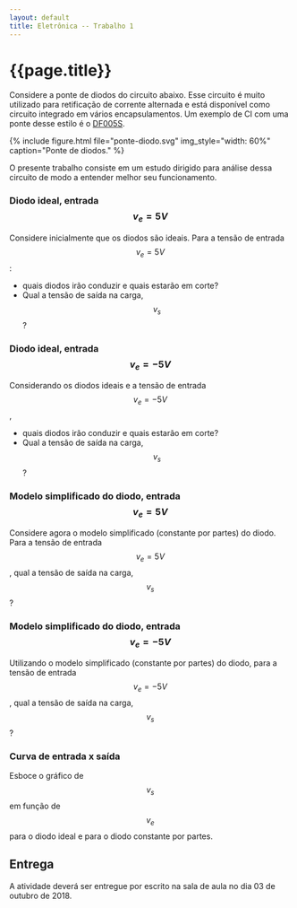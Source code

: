 ```yaml
---
layout: default
title: Eletrônica -- Trabalho 1
---
```


{{page.title}}
==============

Considere a ponte de diodos do circuito abaixo. Esse circuito é muito utilizado
para retificação de corrente alternada e está disponível como circuito integrado
em vários encapsulamentos. Um exemplo de CI com uma ponte desse estilo é o 
[DF005S].

{%
   include figure.html
   file="ponte-diodo.svg"
   img_style="width: 60%"
   caption="Ponte de diodos."
%}

O presente trabalho consiste em um estudo dirigido para análise dessa circuito
de modo a entender melhor seu funcionamento.

### Diodo ideal, entrada $$v_e = 5 \si{V}$$

Considere inicialmente que os diodos são ideais. Para a tensão de entrada
$$v_e = 5 \si{V}$$:

* quais diodos irão conduzir e quais estarão em corte?
* Qual a tensão de saída na carga, $$v_s$$?

### Diodo ideal, entrada $$v_e = -5 \si{V}$$

Considerando os diodos ideais e a tensão de entrada $$v_e = -5 \si{V}$$,

* quais diodos irão conduzir e quais estarão em corte?
* Qual a tensão de saída na carga, $$v_s$$?

### Modelo simplificado do diodo, entrada $$v_e = 5 \si{V}$$

Considere agora o modelo simplificado (constante por partes) do diodo.
Para a tensão de entrada $$v_e = 5 \si{V}$$, qual a tensão de saída na carga,
$$v_s$$?

### Modelo simplificado do diodo, entrada $$v_e = -5 \si{V}$$

Utilizando o modelo simplificado (constante por partes) do diodo, para a tensão
de entrada $$v_e = -5 \si{V}$$, qual a tensão de saída na carga, $$v_s$$?

### Curva de entrada x saída

Esboce o gráfico de $$v_s$$ em função de $$v_e$$ para o diodo ideal e para
o diodo constante por partes.

Entrega
-------

A atividade deverá ser entregue por escrito na sala de aula no dia 03 de 
outubro de 2018.


[DF005S]: https://www.vishay.com/docs/88573/dfs.pdf
